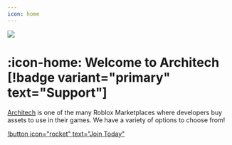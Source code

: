 ```yaml
---
icon: home
---
```


![](https://media.discordapp.net/attachments/1125146121199685743/1173227027755712653/WelcomeBanner.png?format=webp&quality=lossless)

# :icon-home: Welcome to Architech [!badge variant="primary" text="Support"]

[Architech](https://discord.gg/architech) is one of the many Roblox Marketplaces where developers buy assets to use in their games. We have a variety of options to choose from!


[!button icon="rocket" text="Join Today"](https://discord.gg/architech)



